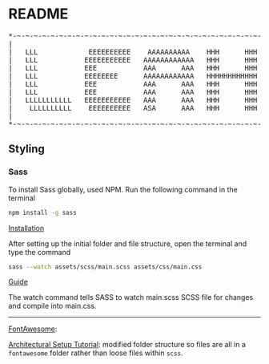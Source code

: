 # README

<pre>
*-~-~-~-~-~-~-~-~-~-~-~-~-~-~-~-~-~-~-~-~-~-~-~-~-~-~-~-~-~-~-*
|                                                             |
|   LLL            EEEEEEEEEE    AAAAAAAAAA    HHH      HHH   |
|   LLL           EEEEEEEEEEE   AAAAAAAAAAAA   HHH      HHH   |
|   LLL           EEE           AAA      AAA   HHH      HHH   |
|   LLL           EEEEEEEE      AAAAAAAAAAAA   HHHHHHHHHHHH   |
|   LLL           EEE           AAA      AAA   HHH      HHH   |
|   LLL           EEE           AAA      AAA   HHH      HHH   |
|   LLLLLLLLLLL   EEEEEEEEEEE   AAA      AAA   HHH      HHH   |
|    LLLLLLLLLL    EEEEEEEEEE   ASA      AAA   HHH      HHH   |
|                                                             |
*-~-~-~-~-~-~-~-~-~-~-~-~-~-~-~-~-~-~-~-~-~-~-~-~-~-~-~-~-~-~-*</pre>

## Styling

### Sass

To install Sass globally, used NPM. Run the following command in the terminal

```sh
npm install -g sass
```

[Installation](https://sass-lang.com/install)

After setting up the initial folder and file structure, open the terminal and type the command

```sh
sass --watch assets/scss/main.scss assets/css/main.css
```

[Guide](https://sass-lang.com/guide)

The watch command tells SASS to watch main.scss SCSS file for changes and compile into main.css.

<hr>

[FontAwesome](https://fontawesome.com/):

[Architectural Setup Tutorial](youtube.com/watch?v=7C9H0EzPxl8):
modified folder structure so files are all in a `fontawesome` folder rather than loose files within `scss`.

